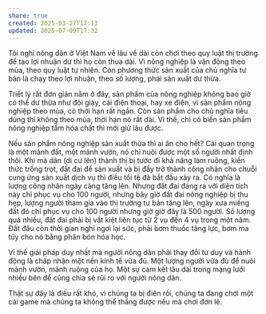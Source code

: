 ```yaml
---
share: true
created: 2025-03-27T17:13
updated: 2025-07-09T17:32
---
```

Tôi nghĩ nông dân ở Việt Nam về lâu về dài còn chơi theo quy luật thị trường để tạo lợi nhuận dư thì họ còn thua dài. Vì nông nghiệp là vận động theo mùa, theo quy luật tự nhiên. Còn phương thức sản xuất của chủ nghĩa tư bản là chạy theo lợi nhuận, theo số lượng, phải sản xuất dư thừa.

Triết lý rất đơn giản nằm ở đây, sản phẩm của nông nghiệp không bao giờ có thể dư thừa như đôi giày, cái điện thoại, hay xe điện, vì sản phẩm nông nghiệp theo mùa, có thời hạn rất ngắn. Còn sản phẩm cho chủ nghĩa tiêu dùng thì không theo mùa, thời hạn nó rất dài. Vì thế, chỉ có biến sản phẩm nông nghiệp tẩm hóa chất thì mới giữ lâu được.

Nếu sản phẩm nông nghiệp sản xuất thừa thì ai ăn cho hết? Cái quan trọng là một mảnh đất, một mảnh vườn, nó chỉ nuôi được một số người nhất định thôi. Khi mà dân (di cư lên) thành thị bị tước đi khả năng làm ruộng, kiến thức trồng trọt, đất đai để sản xuất và bị đẩy trở thành công nhân cho chuỗi cung ứng sản xuất dịch vụ thì điều tồi tệ đã bắt đầu xảy ra. Có nghĩa là lượng công nhân ngày càng tăng lên. Nhưng đất đai đáng ra với diện tích này chỉ phục vụ cho 100 người, nhưng bây giờ đất đai nông nghiệp bị thu hẹp, lượng người tham gia vào thị trường tư bản tăng lên, ngày xưa miếng đất đó chỉ phục vụ cho 100 người nhưng giờ giờ đây là 500 người. Số lượng quá nhiều, đất đai phải bị vắt kiệt liên tục từ 2 vụ đến 4 vụ trong một năm. Đất đâu còn thời gian nghỉ ngơi lại sức, phải bơm thuốc tăng lực, bơm ma túy cho nó bằng phân bón hóa học.

Vì thế giải pháp duy nhất mà người nông dân phải thay đổi tư duy và hành động là chấp nhận một nền kinh tế vừa đủ. Một lượng người vừa đủ để nuôi mảnh vườn, mảnh ruộng của họ. Một sự cam kết lâu dài trong mạng lưới nhiều bên để cùng chia sẻ rủi ro với người nông dân.

Thật sự đây là điều rất khó, vì chúng ta bị điên rồi, chúng ta đang chơi một cái game mà chúng ta không thể thắng được nếu mà chơi đơn lẻ.
